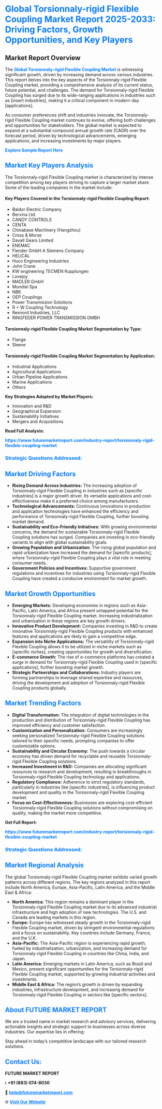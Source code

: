 <h1 style="color: #007BFF;">Global Torsionnaly-rigid Flexible Coupling Market Report 2025-2033: Driving Factors, Growth Opportunities, and Key Players</h1>

<section id="overview">
<h2>Market Report Overview</h2>
<p>The <a href="https://www.futuremarketreport.com/industry-report/torsionnaly-rigid-flexible-coupling-market" style="color: #007BFF; text-decoration: none;"><strong>Global Torsionnaly-rigid Flexible Coupling Market</strong></a> is witnessing significant growth, driven by increasing demand across various industries. This report delves into the key aspects of the Torsionnaly-rigid Flexible Coupling market, providing a comprehensive analysis of its current status, future potential, and challenges. The demand for Torsionnaly-rigid Flexible Coupling has surged due to its wide-ranging applications in industries such as [insert industries], making it a critical component in modern-day [applications].</p>
<p>As consumer preferences shift and industries innovate, the Torsionnaly-rigid Flexible Coupling market continues to evolve, offering both challenges and opportunities for stakeholders. The global market is expected to expand at a substantial compound annual growth rate (CAGR) over the forecast period, driven by technological advancements, emerging applications, and increasing investments by major players.</p>
</section>

<section id="overview">
<p><a href="https://www.futuremarketreport.com/request-sample/reportId=85614" style="color: #007BFF; text-decoration: none;"><strong>Explore Sample Report Here</strong></a></p>
</section>

<section id="key-players">
<h2 style="color: #007BFF;">Market Key Players Analysis</h2>
<p>The Torsionnaly-rigid Flexible Coupling market is characterized by intense competition among key players striving to capture a larger market share. Some of the leading companies in the market include:</p>
<h4>Key Players Covered in the Torsionnaly-rigid Flexible Coupling Report:</h4>
<ul><li>Baldor Electric Company</li><li>Bervina Ltd.</li><li>CANDY CONTROLS</li><li>CENTA</li><li>Chinabase Machinery (Hangzhou)</li><li>Cross &amp; Morse</li><li>Davall Gears Limited</li><li>ENEMAC</li><li>Flender GmbH A Siemens Company</li><li>HELICAL</li><li>Huco Engineering Industries</li><li>John Crane</li><li>KW engineering TECMEN Kupplungen</li><li>Lovejoy</li><li>MADLER GmbH</li><li>Mondial Spa</li><li>NBK</li><li>OEP Couplings</li><li>Power Transmission Solutions</li><li>R + W Coupling Technology</li><li>Rexnord Industries, LLC</li><li>RINGFEDER POWER TRANSMISSION GMBH</li></ul>
<h4>Torsionnaly-rigid Flexible Coupling Market Segmentation by Type:</h4>
<ul><li>Flange</li><li>Sleeve</li></ul>

<h4>Torsionnaly-rigid Flexible Coupling Market Segmentation by Application:</h4>
<ul><li>Industrial Applications</li><li>Agricultural Applications</li><li>Urban Pipeline Applications</li><li>Marine Applications</li><li>Others</li></ul>
<p><strong>Key Strategies Adopted by Market Players:</strong></p>
<ul>
<li>Innovation and R&D</li>
<li>Geographical Expansion</li>
<li>Sustainability Initiatives</li>
<li>Mergers and Acquisitions</li>
</ul>
</section>

<section>
<p><strong>Read Full Analysis: </strong></p><a href="https://www.futuremarketreport.com/industry-report/torsionnaly-rigid-flexible-coupling-market" style="color: #007BFF; text-decoration: none;"><strong>https://www.futuremarketreport.com/industry-report/torsionnaly-rigid-flexible-coupling-market</strong></a>
<h3 style="color: #007BFF;">Strategic Questions Addressed:</h3>
</section>

<section id="driving-factors">
<h2 style="color: #007BFF;">Market Driving Factors</h2>
<ul>
<li><strong>Rising Demand Across Industries:</strong> The increasing adoption of Torsionnaly-rigid Flexible Coupling in industries such as [specific industries] is a major growth driver. Its versatile applications and cost-effectiveness make it a preferred choice among manufacturers.</li>
<li><strong>Technological Advancements:</strong> Continuous innovations in production and application technologies have enhanced the efficiency and performance of Torsionnaly-rigid Flexible Coupling, further boosting market demand.</li>
<li><strong>Sustainability and Eco-Friendly Initiatives:</strong> With growing environmental concerns, the demand for sustainable Torsionnaly-rigid Flexible Coupling solutions has surged. Companies are investing in eco-friendly variants to align with global sustainability goals.</li>
<li><strong>Growing Population and Urbanization:</strong> The rising global population and rapid urbanization have increased the demand for [specific products], where Torsionnaly-rigid Flexible Coupling plays a vital role in meeting consumer needs.</li>
<li><strong>Government Policies and Incentives:</strong> Supportive government regulations and incentives for industries using Torsionnaly-rigid Flexible Coupling have created a conducive environment for market growth.</li>
</ul>
</section>

<section id="growth-opportunities">
<h2 style="color: #007BFF;">Market Growth Opportunities</h2>
<ul>
<li><strong>Emerging Markets:</strong> Developing economies in regions such as Asia-Pacific, Latin America, and Africa present untapped potential for the Torsionnaly-rigid Flexible Coupling market. Increasing industrialization and urbanization in these regions are key growth drivers.</li>
<li><strong>Innovative Product Development:</strong> Companies investing in R&D to create innovative Torsionnaly-rigid Flexible Coupling products with enhanced features and applications are likely to gain a competitive edge.</li>
<li><strong>Expansion into Niche Applications:</strong> The versatility of Torsionnaly-rigid Flexible Coupling allows it to be utilized in niche markets such as [specific niches], creating opportunities for growth and diversification.</li>
<li><strong>E-commerce Growth:</strong> The rise of e-commerce platforms has created a surge in demand for Torsionnaly-rigid Flexible Coupling used in [specific applications], further boosting market growth.</li>
<li><strong>Strategic Partnerships and Collaborations:</strong> Industry players are forming partnerships to leverage shared expertise and resources, driving the development and adoption of Torsionnaly-rigid Flexible Coupling products globally.</li>
</ul>
</section>

<section id="trending-factors">
<h2 style="color: #007BFF;">Market Trending Factors</h2>
<ul>
<li><strong>Digital Transformation:</strong> The integration of digital technologies in the production and distribution of Torsionnaly-rigid Flexible Coupling has improved efficiency and customer satisfaction.</li>
<li><strong>Customization and Personalization:</strong> Consumers are increasingly seeking personalized Torsionnaly-rigid Flexible Coupling solutions tailored to their specific needs, prompting companies to offer customizable options.</li>
<li><strong>Sustainability and Circular Economy:</strong> The push towards a circular economy has driven demand for recyclable and reusable Torsionnaly-rigid Flexible Coupling solutions.</li>
<li><strong>Increased Investment in R&D:</strong> Companies are allocating significant resources to research and development, resulting in breakthroughs in Torsionnaly-rigid Flexible Coupling technology and applications.</li>
<li><strong>Regulatory Compliance:</strong> Adherence to strict regulatory standards, particularly in industries like [specific industries], is influencing product development and quality in the Torsionnaly-rigid Flexible Coupling market.</li>
<li><strong>Focus on Cost-Effectiveness:</strong> Businesses are exploring cost-efficient Torsionnaly-rigid Flexible Coupling solutions without compromising on quality, making the market more competitive.</li>
</ul>
</section>

<section>
<p><strong>Get Full Report: </strong></p><a href="https://www.futuremarketreport.com/industry-report/torsionnaly-rigid-flexible-coupling-market" style="color: #007BFF; text-decoration: none;"><strong>https://www.futuremarketreport.com/industry-report/torsionnaly-rigid-flexible-coupling-market</strong></a>
<h3 style="color: #007BFF;">Strategic Questions Addressed:</h3>
</section>


<section id="regional-analysis">
<h2 style="color: #007BFF;">Market Regional Analysis</h2>
<p>The global Torsionnaly-rigid Flexible Coupling market exhibits varied growth patterns across different regions. The key regions analyzed in this report include North America, Europe, Asia-Pacific, Latin America, and the Middle East & Africa:</p>
<ul>
<li><strong>North America:</strong> This region remains a dominant player in the Torsionnaly-rigid Flexible Coupling market due to its advanced industrial infrastructure and high adoption of new technologies. The U.S. and Canada are leading markets in this region.</li>
<li><strong>Europe:</strong> Europe has witnessed steady growth in the Torsionnaly-rigid Flexible Coupling market, driven by stringent environmental regulations and a focus on sustainability. Key countries include Germany, France, and the U.K.</li>
<li><strong>Asia-Pacific:</strong> The Asia-Pacific region is experiencing rapid growth, fueled by industrialization, urbanization, and increasing demand for Torsionnaly-rigid Flexible Coupling in countries like China, India, and Japan.</li>
<li><strong>Latin America:</strong> Emerging markets in Latin America, such as Brazil and Mexico, present significant opportunities for the Torsionnaly-rigid Flexible Coupling market, supported by growing industrial activities and investments.</li>
<li><strong>Middle East & Africa:</strong> The region’s growth is driven by expanding industries, infrastructure development, and increasing demand for Torsionnaly-rigid Flexible Coupling in sectors like [specific sectors].</li>
</ul>
</section>

<footer>
<h2 style="color: #007BFF;">About FUTURE MARKET REPORT</h2>
<p>We are a trusted name in market research and advisory services, delivering actionable insights and strategic support to businesses across diverse industries. Our expertise lies in offering:</p>

<p>Stay ahead in today’s competitive landscape with our tailored research solutions.</p>

<h2 style="color: #007BFF;">Contact Us:</h2>
<p><strong>FUTURE MARKET REPORT</strong></p>
<p>📞 <strong>+91 (883) 074-8030</strong></p>
<p>📧 <strong><a href="mailto:help@futuremarketreport.com" style="color: #007BFF;">help@futuremarketreport.com</a></strong></p>
<p>🌐 <strong><a href="https://www.futuremarketreport.com/" style="color: #007BFF;">Visit Our Website</a></strong></p>
</footer>